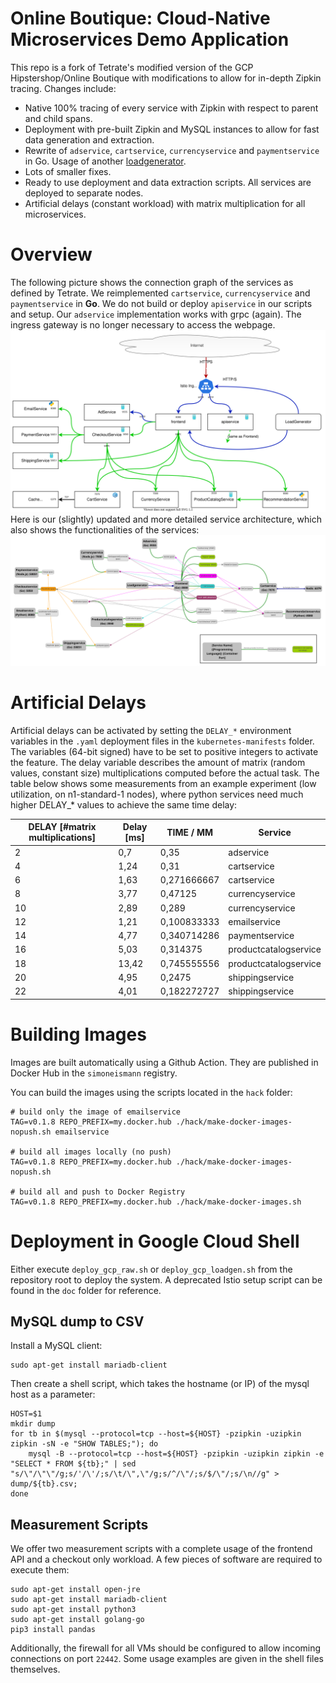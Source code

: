 # Online Boutique: Cloud-Native Microservices Demo Application
This repo is a fork of Tetrate's modified version of the GCP Hipstershop/Online Boutique with modifications to allow for in-depth Zipkin tracing. Changes include:
- Native 100% tracing of every service with Zipkin with respect to parent and child spans.
- Deployment with pre-built Zipkin and MySQL instances to allow for fast data generation and extraction.
- Rewrite of `adservice`, `cartservice`, `currencyservice` and `paymentservice` in Go. Usage of another [loadgenerator](https://github.com/SimonEismann/HTTP-Load-Generator).
- Lots of smaller fixes.
- Ready to use deployment and data extraction scripts. All services are deployed to separate nodes.
- Artificial delays (constant workload) with matrix multiplication for all microservices.

# Overview
The following picture shows the connection graph of the services as defined by Tetrate. We reimplemented `cartservice`, `currencyservice` and `paymentservice` in **Go**. We do not build or deploy `apiservice` in our scripts and setup. Our `adservice` implementation works with grpc (again). The ingress gateway is no longer necessary to access the webpage.
![Overview Image Coarse](/doc/overview_tetrate.svg)
Here is our (slightly) updated and more detailed service architecture, which also shows the functionalities of the services:
![Overview Image Detailed](/doc/overview_detail.svg)

# Artificial Delays
Artificial delays can be activated by setting the `DELAY_*` environment variables in the `.yaml` deployment files in the `kubernetes-manifests` folder. The variables (64-bit signed) have to be set to positive integers to activate the feature.
The delay variable describes the amount of matrix (random values, constant size) multiplications computed before the actual task. The table below shows some measurements from an example experiment (low utilization, on n1-standard-1 nodes), where python services need much higher DELAY_* values to achieve the same time delay:

| DELAY [#matrix multiplications] | Delay [ms] | TIME / MM   | Service               |
|---------------------------------|------------|-------------|-----------------------|
| 2                               | 0,7        | 0,35        | adservice             |
| 4                               | 1,24       | 0,31        | cartservice           |
| 6                               | 1,63       | 0,271666667 | cartservice           |
| 8                               | 3,77       | 0,47125     | currencyservice       |
| 10                              | 2,89       | 0,289       | currencyservice       |
| 12                              | 1,21       | 0,100833333 | emailservice          |
| 14                              | 4,77       | 0,340714286 | paymentservice        |
| 16                              | 5,03       | 0,314375    | productcatalogservice |
| 18                              | 13,42      | 0,745555556 | productcatalogservice |
| 20                              | 4,95       | 0,2475      | shippingservice       |
| 22                              | 4,01       | 0,182272727 | shippingservice       |

# Building Images
Images are built automatically using a Github Action.
They are published in Docker Hub in the `simoneismann` registry.

You can build the images using the scripts located in the `hack` folder:

```
# build only the image of emailservice
TAG=v0.1.8 REPO_PREFIX=my.docker.hub ./hack/make-docker-images-nopush.sh emailservice

# build all images locally (no push)
TAG=v0.1.8 REPO_PREFIX=my.docker.hub ./hack/make-docker-images-nopush.sh

# build all and push to Docker Registry
TAG=v0.1.8 REPO_PREFIX=my.docker.hub ./hack/make-docker-images.sh
```

# Deployment in Google Cloud Shell
Either execute `deploy_gcp_raw.sh` or `deploy_gcp_loadgen.sh` from the repository root to deploy the system. A deprecated Istio setup script can be found in the `doc` folder for reference.

## MySQL dump to CSV
Install a MySQL client:
```shell
sudo apt-get install mariadb-client
```
Then create a shell script, which takes the hostname (or IP) of the mysql host as a parameter:
```shell
HOST=$1
mkdir dump
for tb in $(mysql --protocol=tcp --host=${HOST} -pzipkin -uzipkin zipkin -sN -e "SHOW TABLES;"); do
    mysql -B --protocol=tcp --host=${HOST} -pzipkin -uzipkin zipkin -e "SELECT * FROM ${tb};" | sed "s/\"/\"\"/g;s/'/\'/;s/\t/\",\"/g;s/^/\"/;s/$/\"/;s/\n//g" > dump/${tb}.csv;
done
```

## Measurement Scripts
We offer two measurement scripts with a complete usage of the frontend API and a checkout only workload. A few pieces of software are required to execute them:
```shell
sudo apt-get install open-jre
sudo apt-get install mariadb-client
sudo apt-get install python3
sudo apt-get install golang-go
pip3 install pandas
```
Additionally, the firewall for all VMs should be configured to allow incoming connections on port `22442`. Some usage examples are given in the shell files themselves.